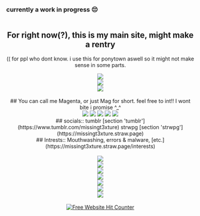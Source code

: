 ### currently a work in progress 😔
<div align=center><img src=""/>

## For right now(?), this is my main site, might make a rentry
(( for ppl who dont know. i use this for ponytown aswell so it might not make sense in some parts.

<div align=center><img src="https://file.garden/Z27h4AbA8Ge0bepr/eVthgIHzYzyQhtVIEpSh.gif"/>
<div align=center><img src="https://file.garden/Z27h4AbA8Ge0bepr/cooltext472697457427533.png"/>
<div align=center><img src="https://file.garden/Z27h4AbA8Ge0bepr/b42e60b6.gif"/>
<br></br>
## You can call me Magenta, or just Mag for short. feel free to int!! I wont bite i promise ^_^
<div align=center><img src="https://cdn.discordapp.com/emojis/1113867881311109210.webp?size=22&quality=lossless"/>
<img src="https://cdn.discordapp.com/emojis/1113884930527727698.webp?size=22&quality=lossless"/>
<img src="https://cdn.discordapp.com/emojis/1115013252582211584.webp?size=22&quality=lossless"/>
<img src="https://file.garden/Z27h4AbA8Ge0bepr/errorlexic.png"/>
<img src="https://file.garden/Z27h4AbA8Ge0bepr/missingtexturegender.png"/>
<div align=center> ## socials:: tumblr [section 'tumblr'](https://www.tumblr.com/missingt3xture) strwpg [section 'strwpg'](https://missingt3xture.straw.page)
<div align=center> ## Intrests:: Mouthwashing, errors & malware, [etc.](https://missingt3xture.straw.page/interests)
<br></br>
<div align=center><img src="https://file.garden/Z27h4AbA8Ge0bepr/13b67c48.gif"/>
<div align=center><img src="https://file.garden/Z27h4AbA8Ge0bepr/cooltext472697401163834.png"/>
<div align=center><img src="https://file.garden/Z27h4AbA8Ge0bepr/b3795190.gif"/>
<div align=center><img src="https://file.garden/Z27h4AbA8Ge0bepr/cooltext472697499423442.png"/>
<div align=center><img src="https://file.garden/Z27h4AbA8Ge0bepr/windows.gif"/>
<div align=center><img src="https://file.garden/Z27h4AbA8Ge0bepr/cooltext472697589854445.png"/>
<div align=center><img src="https://file.garden/Z27h4AbA8Ge0bepr/2c555316.gif"/>
<br></br>

<div align=center><a href='https://www.free-website-hit-counter.com'><img src='https://www.free-website-hit-counter.com/zc.php?d=4&id=3030&s=5' border='0' alt='Free Website Hit Counter'>

